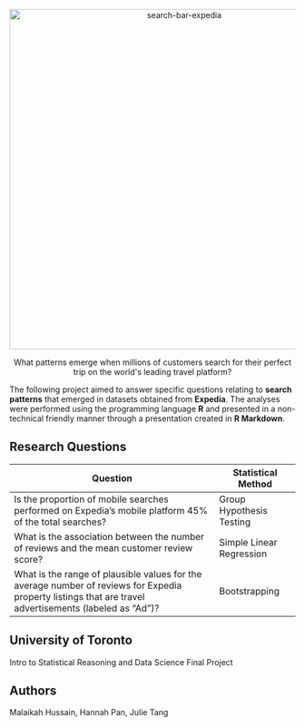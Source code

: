 <p align="center">
<img width="600" alt="search-bar-expedia" src="https://user-images.githubusercontent.com/95773832/211069179-b99cecc8-cdbe-4ad3-af18-e3fadd882e6e.png">
</p>

<p align="center">
What patterns emerge when millions of customers search for their perfect trip on the world's leading travel platform?
</p>

The following project aimed to answer specific questions relating to **search patterns** that emerged in datasets obtained from **Expedia**. 
The analyses were performed using the programming language **R** and presented in a non-technical friendly manner through a presentation created in **R Markdown**.

## Research Questions

| Question | Statistical Method |
| --- | --- |
| Is the proportion of mobile searches performed on Expedia’s mobile platform 45% of the total searches? | Group Hypothesis Testing |
| What is the association between the number of reviews and the mean customer review score? | Simple Linear Regression |
| What is the range of plausible values for the average number of reviews for Expedia property listings that are travel advertisements (labeled as “Ad”)? | Bootstrapping |

## University of Toronto
Intro to Statistical Reasoning and Data Science Final Project

## Authors
Malaikah Hussain, Hannah Pan, Julie Tang
